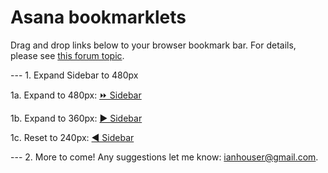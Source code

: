 # Asana bookmarklets

Drag and drop links below to your browser bookmark bar.
For details, please see [this forum topic](https://forum.asana.com/t/introduction-to-asana-bookmarklets/184620).

--- 1. Expand Sidebar to 480px

1a. Expand to 480px: <a href="javascript:(function(){ var style = document.createElement(%27style%27), styleContent = document.createTextNode(%27.AsanaMain-sidebar{width: 480px !important;}%27); style.appendChild(styleContent ); var caput = document.getElementsByTagName(%27head%27); caput[0].appendChild(style); })();">⏩ Sidebar</a>

1b. Expand to 360px: <a href="javascript:(function(){ var style = document.createElement(%27style%27), styleContent = document.createTextNode(%27.AsanaMain-sidebar{width: 360px !important;}%27); style.appendChild(styleContent ); var caput = document.getElementsByTagName(%27head%27); caput[0].appendChild(style); })();">▶ Sidebar</a>

1c. Reset to 240px: <a href="javascript:(function(){ var style = document.createElement(%27style%27), styleContent = document.createTextNode(%27.AsanaMain-sidebar{width: 240px !important;}%27); style.appendChild(styleContent ); var caput = document.getElementsByTagName(%27head%27); caput[0].appendChild(style); })();">◀ Sidebar</a>

--- 2. More to come! Any suggestions let me know: <a href="mailto:ianhouser@gmail.com">ianhouser@gmail.com</a>.
